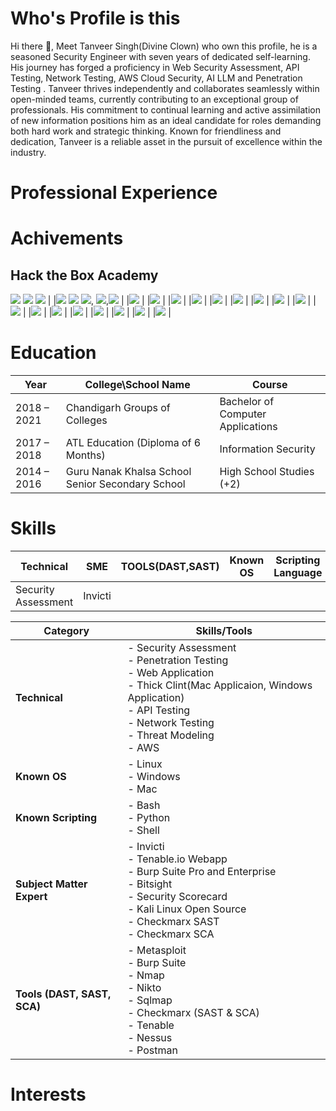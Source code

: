 # Who's Profile is this

Hi there 👋, Meet Tanveer Singh(Divine Clown) who own this profile, he is a seasoned Security Engineer with seven years of dedicated self-learning. His journey has forged a proficiency in Web Security Assessment, API Testing, Network Testing, AWS Cloud Security, AI LLM and Penetration Testing . Tanveer thrives independently and collaborates seamlessly within open-minded teams, currently contributing to an exceptional group of professionals. His commitment to continual learning and active assimilation of new information positions him as an ideal candidate for roles demanding both hard work and strategic thinking. Known for friendliness and dedication, Tanveer is a reliable asset in the pursuit of excellence within the industry.

# Professional Experience

# Achivements

## Hack the Box Academy
![](https://academy.hackthebox.com/achievement/badge/a0705c75-9f3f-11ee-bfb6-bea50ffe6cb4) ![](https://academy.hackthebox.com/achievement/badge/9994f6ac-c408-11ed-acfc-bea50ffe6cb4) ![](https://academy.hackthebox.com/achievement/badge/49064a1f-ce43-11ee-891c-bea50ffe6cb4) |
|![](https://academy.hackthebox.com/achievement/badge/6dd7d7e6-ce5d-11ee-891c-bea50ffe6cb4) ![](https://academy.hackthebox.com/achievement/badge/80cc2aee-d732-11ee-891c-bea50ffe6cb4) ![](https://academy.hackthebox.com/achievement/badge/9a4b24e1-d4e1-11ee-891c-bea50ffe6cb4), ![](https://academy.hackthebox.com/achievement/badge/9a89c148-d4e1-11ee-891c-bea50ffe6cb4),![](https://academy.hackthebox.com/achievement/badge/e7910da5-d4c9-11ee-891c-bea50ffe6cb4) |
|![](https://academy.hackthebox.com/achievement/badge/d97829d4-ceed-11ee-891c-bea50ffe6cb4) |
|![](https://academy.hackthebox.com/achievement/badge/e7ede602-ce8b-11ee-891c-bea50ffe6cb4) |
|![](https://academy.hackthebox.com/achievement/badge/995c64ac-d34c-11ee-891c-bea50ffe6cb4) |
|![](https://academy.hackthebox.com/achievement/badge/b916cc5f-e55d-11ee-b18d-bea50ffe6cb4) |
|![](https://academy.hackthebox.com/achievement/badge/1b47e323-d59b-11ee-891c-bea50ffe6cb4) |
|![](https://academy.hackthebox.com/achievement/badge/9b202a76-4f08-11ef-864f-bea50ffe6cb4) |
|![](https://academy.hackthebox.com/achievement/badge/104300d5-7732-11ef-864f-bea50ffe6cb4) |
|![](https://academy.hackthebox.com/achievement/badge/40a322c6-4b62-11ef-864f-bea50ffe6cb4) |
|![](https://academy.hackthebox.com/achievement/badge/c521218f-d1bd-11ee-891c-bea50ffe6cb4) |
|![](https://academy.hackthebox.com/achievement/badge/a0b18290-51b1-11ef-864f-bea50ffe6cb4) |
|![](https://academy.hackthebox.com/achievement/badge/75eeeb4d-63d2-11ef-864f-bea50ffe6cb4) |
|![](https://academy.hackthebox.com/achievement/badge/a44a58c1-6514-11ef-864f-bea50ffe6cb4) |
|![](https://academy.hackthebox.com/achievement/badge/8a642a90-d33e-11ee-891c-bea50ffe6cb4) |
|![](https://academy.hackthebox.com/achievement/badge/bb24781c-7a9a-11ef-864f-bea50ffe6cb4) |
|![](https://academy.hackthebox.com/achievement/badge/c7fb4f0c-988c-11ef-864f-bea50ffe6cb4) |
|![](https://academy.hackthebox.com/achievement/badge/59b13526-9897-11ef-864f-bea50ffe6cb4) |
|![](https://academy.hackthebox.com/achievement/badge/f938dae8-ce5c-11ee-891c-bea50ffe6cb4) |

# Education

|Year| College\School Name | Course|
|-|-|-|
|2018 – 2021|Chandigarh Groups of Colleges|Bachelor of Computer Applications|
|2017 – 2018|ATL Education (Diploma of 6 Months)|Information Security|
|2014 – 2016 |Guru Nanak Khalsa School Senior Secondary School|High School Studies (+2)|

# Skills

|Technical|SME|TOOLS(DAST,SAST)|Known OS|Scripting Language|
|-|-|-|-|-|
|Security Assessment|Invicti|

|**Category**| **Skills/Tools**|
|-|-|
|**Technical**| - Security Assessment<br>- Penetration Testing<br>- Web Application<br>- Thick Clint(Mac Applicaion, Windows Application)<br>- API Testing<br>- Network Testing<br>- Threat Modeling<br>- AWS|
|**Known OS** | - Linux<br>- Windows<br>- Mac|
|**Known Scripting** |- Bash<br>- Python<br>- Shell|
|**Subject Matter Expert**| - Invicti<br>- Tenable.io Webapp<br>- Burp Suite Pro and Enterprise<br>- Bitsight<br>- Security Scorecard<br>- Kali Linux Open Source<br>- Checkmarx SAST<br>- Checkmarx SCA |
|**Tools (DAST, SAST, SCA)**| - Metasploit<br>- Burp Suite<br>- Nmap<br>- Nikto<br>- Sqlmap<br>- Checkmarx (SAST & SCA)<br>- Tenable<br>- Nessus<br>- Postman |


# Interests

